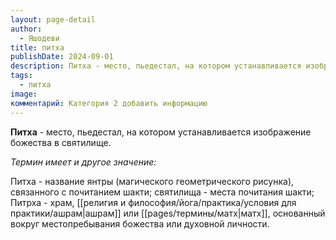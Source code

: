 ```yaml
---
layout: page-detail
author:
  - Яшодеви
title: питха
publishDate: 2024-09-01
description: Питха - место, пьедестал, на котором устанавливается изображение божества в святилище;
tags:
  - питха
image: 
комментарий: Категория 2 добавить информацию
---
```

**Питха** - место, пьедестал, на котором устанавливается изображение божества в святилище.

*Термин имеет и другое значение:*

Питха - название янтры (магического геометрического рисунка), связанного с почитанием шакти; святилища - места почитания шакти;
Питрха - храм, [[религия и философия/йога/практика/условия для практики/ашрам|ашрам]] или [[pages/термины/матх|матх]], основанный вокруг местопребывания божества или духовной личности.

